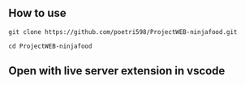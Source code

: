 ## How to use

```
git clone https://github.com/poetri598/ProjectWEB-ninjafood.git
```

```
cd ProjectWEB-ninjafood
```

## Open with live server extension in vscode
